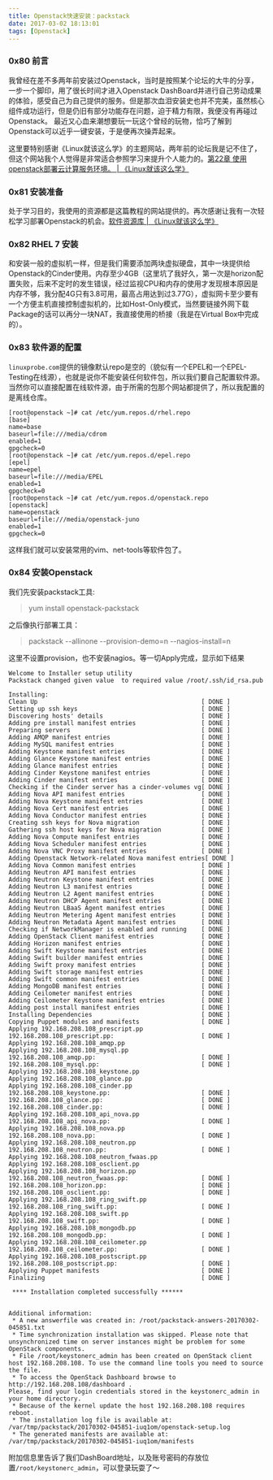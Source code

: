 ```yaml
---
title: Openstack快速安装：packstack
date: 2017-03-02 18:13:01
tags: [Openstack]
---
```


### 0x80 前言
我曾经在差不多两年前安装过Openstack，当时是按照某个论坛的大牛的分享，一步一个脚印，用了很长时间才进入Openstack DashBoard并进行自己劳动成果的体验，感受自己为自己提供的服务。但是那次血泪安装史也并不完美，虽然核心组件成功运行，但是仍旧有部分功能存在问题，迫于精力有限，我便没有再碰过Openstack。
最近又心血来潮想要玩一玩这个曾经的玩物，恰巧了解到Openstack可以近乎一键安装，于是便再次操弄起来。

这里要特别感谢《Linux就该这么学》的主题网站，两年前的论坛我是记不住了，但这个网站我个人觉得是非常适合参照学习来提升个人能力的。[第22章 使用openstack部署云计算服务环境。 | 《Linux就该这么学》]("http://www.linuxprobe.com/chapter-22.html")

### 0x81 安装准备
处于学习目的，我使用的资源都是这篇教程的网站提供的。再次感谢让我有一次轻松学习部署Openstack的机会。[软件资源库 | 《Linux就该这么学》]("http://www.linuxprobe.com/tools")

### 0x82 RHEL 7 安装
和安装一般的虚拟机一样，但是我们需要添加两块虚拟硬盘，其中一块提供给Openstack的Cinder使用。内存至少4GB（这里坑了我好久，第一次是horizon配置失败，后来不定时的发生错误，经过监视CPU和内存的使用才发现根本原因是内存不够，我分配4G只有3.8可用，最高占用达到过3.77G），虚拟网卡至少要有一个方便主机直接控制虚拟机的，比如Host-Only模式，当然要链接外网下载Package的话可以再分一块NAT，我直接使用的桥接（我是在Virtual Box中完成的）。

### 0x83 软件源的配置
`linuxprobe.com`提供的镜像默认repo是空的（貌似有一个EPEL和一个EPEL-Testing在线源），也就是说你不能安装任何软件包，所以我们要自己配置软件源。当然你可以直接配置在线软件源，由于所需的包那个网站都提供了，所以我配置的是离线仓库。
```
[root@openstack ~]# cat /etc/yum.repos.d/rhel.repo 
[base]
name=base
baseurl=file:///media/cdrom
enabled=1
gpgcheck=0
[root@openstack ~]# cat /etc/yum.repos.d/epel.repo
[epel]
name=epel
baseurl=file:///media/EPEL
enabled=1
gpgcheck=0
[root@openstack ~]# cat /etc/yum.repos.d/openstack.repo 
[openstack]
name=openstack
baseurl=file:///media/openstack-juno
enabled=1
gpgcheck=0
```
这样我们就可以安装常用的vim、net-tools等软件包了。

### 0x84 安装Openstack
我们先安装packstack工具:
> yum install openstack-packstack

之后像执行部署工具：
> packstack --allinone --provision-demo=n --nagios-install=n

这里不设置provision，也不安装nagios。等一切Apply完成，显示如下结果
```
Welcome to Installer setup utility
Packstack changed given value  to required value /root/.ssh/id_rsa.pub

Installing:
Clean Up                                             [ DONE ]
Setting up ssh keys                                  [ DONE ]
Discovering hosts' details                           [ DONE ]
Adding pre install manifest entries                  [ DONE ]
Preparing servers                                    [ DONE ]
Adding AMQP manifest entries                         [ DONE ]
Adding MySQL manifest entries                        [ DONE ]
Adding Keystone manifest entries                     [ DONE ]
Adding Glance Keystone manifest entries              [ DONE ]
Adding Glance manifest entries                       [ DONE ]
Adding Cinder Keystone manifest entries              [ DONE ]
Adding Cinder manifest entries                       [ DONE ]
Checking if the Cinder server has a cinder-volumes vg[ DONE ]
Adding Nova API manifest entries                     [ DONE ]
Adding Nova Keystone manifest entries                [ DONE ]
Adding Nova Cert manifest entries                    [ DONE ]
Adding Nova Conductor manifest entries               [ DONE ]
Creating ssh keys for Nova migration                 [ DONE ]
Gathering ssh host keys for Nova migration           [ DONE ]
Adding Nova Compute manifest entries                 [ DONE ]
Adding Nova Scheduler manifest entries               [ DONE ]
Adding Nova VNC Proxy manifest entries               [ DONE ]
Adding Openstack Network-related Nova manifest entries[ DONE ]
Adding Nova Common manifest entries                  [ DONE ]
Adding Neutron API manifest entries                  [ DONE ]
Adding Neutron Keystone manifest entries             [ DONE ]
Adding Neutron L3 manifest entries                   [ DONE ]
Adding Neutron L2 Agent manifest entries             [ DONE ]
Adding Neutron DHCP Agent manifest entries           [ DONE ]
Adding Neutron LBaaS Agent manifest entries          [ DONE ]
Adding Neutron Metering Agent manifest entries       [ DONE ]
Adding Neutron Metadata Agent manifest entries       [ DONE ]
Checking if NetworkManager is enabled and running    [ DONE ]
Adding OpenStack Client manifest entries             [ DONE ]
Adding Horizon manifest entries                      [ DONE ]
Adding Swift Keystone manifest entries               [ DONE ]
Adding Swift builder manifest entries                [ DONE ]
Adding Swift proxy manifest entries                  [ DONE ]
Adding Swift storage manifest entries                [ DONE ]
Adding Swift common manifest entries                 [ DONE ]
Adding MongoDB manifest entries                      [ DONE ]
Adding Ceilometer manifest entries                   [ DONE ]
Adding Ceilometer Keystone manifest entries          [ DONE ]
Adding post install manifest entries                 [ DONE ]
Installing Dependencies                              [ DONE ]
Copying Puppet modules and manifests                 [ DONE ]
Applying 192.168.208.108_prescript.pp
192.168.208.108_prescript.pp:                        [ DONE ]           
Applying 192.168.208.108_amqp.pp
Applying 192.168.208.108_mysql.pp
192.168.208.108_amqp.pp:                             [ DONE ]       
192.168.208.108_mysql.pp:                            [ DONE ]       
Applying 192.168.208.108_keystone.pp
Applying 192.168.208.108_glance.pp
Applying 192.168.208.108_cinder.pp
192.168.208.108_keystone.pp:                         [ DONE ]          
192.168.208.108_glance.pp:                           [ DONE ]          
192.168.208.108_cinder.pp:                           [ DONE ]          
Applying 192.168.208.108_api_nova.pp
192.168.208.108_api_nova.pp:                         [ DONE ]          
Applying 192.168.208.108_nova.pp
192.168.208.108_nova.pp:                             [ DONE ]      
Applying 192.168.208.108_neutron.pp
192.168.208.108_neutron.pp:                          [ DONE ]         
Applying 192.168.208.108_neutron_fwaas.pp
Applying 192.168.208.108_osclient.pp
Applying 192.168.208.108_horizon.pp
192.168.208.108_neutron_fwaas.pp:                    [ DONE ]
192.168.208.108_horizon.pp:                          [ DONE ]               
192.168.208.108_osclient.pp:                         [ DONE ]               
Applying 192.168.208.108_ring_swift.pp
192.168.208.108_ring_swift.pp:                       [ DONE ]            
Applying 192.168.208.108_swift.pp
192.168.208.108_swift.pp:                            [ DONE ]       
Applying 192.168.208.108_mongodb.pp
192.168.208.108_mongodb.pp:                          [ DONE ]         
Applying 192.168.208.108_ceilometer.pp
192.168.208.108_ceilometer.pp:                       [ DONE ]            
Applying 192.168.208.108_postscript.pp
192.168.208.108_postscript.pp:                       [ DONE ]            
Applying Puppet manifests                            [ DONE ]
Finalizing                                           [ DONE ]

 **** Installation completed successfully ******


Additional information:
 * A new answerfile was created in: /root/packstack-answers-20170302-045851.txt
 * Time synchronization installation was skipped. Please note that unsynchronized time on server instances might be problem for some OpenStack components.
 * File /root/keystonerc_admin has been created on OpenStack client host 192.168.208.108. To use the command line tools you need to source the file.
 * To access the OpenStack Dashboard browse to http://192.168.208.108/dashboard .
Please, find your login credentials stored in the keystonerc_admin in your home directory.
 * Because of the kernel update the host 192.168.208.108 requires reboot.
 * The installation log file is available at: /var/tmp/packstack/20170302-045851-iuq1om/openstack-setup.log
 * The generated manifests are available at: /var/tmp/packstack/20170302-045851-iuq1om/manifests
```
附加信息里告诉了我们DashBoard地址，以及账号密码的存放位置`/root/keystonerc_admin`，可以登录玩耍了～